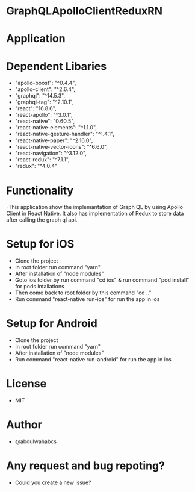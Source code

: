 # GraphQLApolloClientReduxRN

# Application

# Dependent Libaries 
- "apollo-boost": "^0.4.4",
- "apollo-client": "^2.6.4",
- "graphql": "^14.5.3",
- "graphql-tag": "^2.10.1",
- "react": "16.8.6",
- "react-apollo": "^3.0.1",
- "react-native": "0.60.5",
- "react-native-elements": "^1.1.0",
- "react-native-gesture-handler": "^1.4.1",
- "react-native-paper": "^2.16.0",
- "react-native-vector-icons": "^6.6.0",
- "react-navigation": "^3.12.0",
- "react-redux": "^7.1.1",
- "redux": "^4.0.4"

# Functionality
-This application show the implemantation of Graph QL by using Apollo Client in React Native. It also has implementation of Redux to store data after calling the graph ql api.

# Setup for iOS
- Clone the project 
- In root folder run command "yarn"
- After installation of "node modules"
- Goto ios folder by run command "cd ios" & run command "pod install" for pods intallations
- Then come back to root folder by this command "cd .."
- Run command "react-native run-ios" for run the app in ios

# Setup for Android
- Clone the project 
- In root folder run command "yarn"
- After installation of "node modules"
- Run command "react-native run-android" for run the app in ios

# License
- MIT

# Author
- @abdulwahabcs


# Any request and bug repoting?
- Could you create a new issue?
